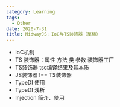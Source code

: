 ```yaml
---
category: Learning
tags:
  - Other
date: 2020-7-31
title: MidwayJS：IoC与TS装饰器（草稿）
---
```


- IoC机制
- TS 装饰器：属性 方法 类 参数 装饰器工厂
- TS装饰器 tsc编译结果及其本质
- JS装饰器 !== TS装饰器
- TypeDI 使用
- TypeDI 浅析
- Injection 简介、使用
